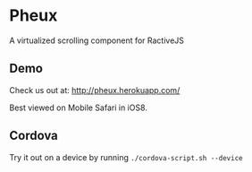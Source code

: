 Pheux
===========
A virtualized scrolling component for RactiveJS

Demo
----
Check us out at: http://pheux.herokuapp.com/

Best viewed on Mobile Safari in iOS8.

Cordova
-------
Try it out on a device by running `./cordova-script.sh --device`


